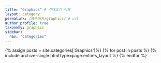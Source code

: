 ```yaml
---
title: "Graphics" # 카테고리 이름
layout: category
permalink: /공부하기/graphics/ # url
author_profile: true
taxonomy: graphics
sidebar:
  nav: "categories"
---
```


{% assign posts = site.categories['Graphics']%}
{% for post in posts %}
    {% include archive-single.html type=page.entries_layout %}
{% endfor %}